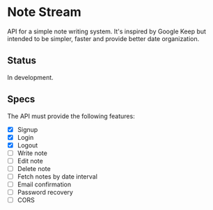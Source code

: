 # Note Stream

API for a simple note writing system.
It's inspired by Google Keep but intended to be simpler, faster and provide better date organization.

## Status

In development.

## Specs

The API must provide the following features:

* [x] Signup
* [x] Login
* [x] Logout
* [ ] Write note
* [ ] Edit note
* [ ] Delete note
* [ ] Fetch notes by date interval
* [ ] Email confirmation
* [ ] Password recovery
* [ ] CORS
